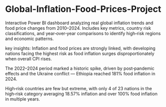 # Global-Inflation-Food-Prices-Project
Interactive Power BI dashboard analyzing real global inflation trends and food price changes from 2010–2024. Includes key metrics, country risk classifications, and year‑over‑year comparisons to identify high‑risk regions and economic patterns.


key insights:
Inflation and food prices are strongly linked, with developing nations facing the highest risk as food inflation surges disproportionately when overall CPI rises.

The 2022–2024 period marked a historic spike, driven by post‑pandemic effects and the Ukraine conflict — Ethiopia reached 181% food inflation in 2024.

High‑risk countries are few but extreme, with only 4 of 23 nations in the high‑risk category averaging 18.57% inflation and over 100% food inflation in multiple years.
